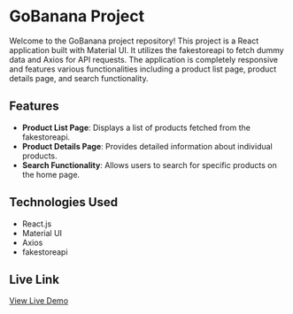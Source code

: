 # GoBanana Project

Welcome to the GoBanana project repository! This project is a React application built with Material UI. It utilizes the fakestoreapi to fetch dummy data and Axios for API requests. The application is completely responsive and features various functionalities including a product list page, product details page, and search functionality.

## Features

- **Product List Page**: Displays a list of products fetched from the fakestoreapi.
- **Product Details Page**: Provides detailed information about individual products.
- **Search Functionality**: Allows users to search for specific products on the home page.

## Technologies Used

- React.js
- Material UI
- Axios
- fakestoreapi

## Live Link 
[View Live Demo](https://gobanana-internship.vercel.app/)


